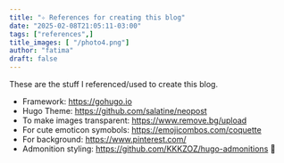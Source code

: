 ```yaml
---
title: "✧ References for creating this blog"
date: "2025-02-08T21:05:11-03:00"
tags: ["references",]
title_images: [ "/photo4.png"]
author: "fatima"
draft: false
---
```

<!-- introduction -->
These are the stuff I referenced/used to create this blog.
<!--more-->
<!-- rest of the content -->
- Framework: https://gohugo.io
- Hugo Theme: https://github.com/salatine/neopost
- To make images transparent: https://www.remove.bg/upload
- For cute emoticon symobols: https://emojicombos.com/coquette
- For background: https://www.pinterest.com/
- Admonition styling: https://github.com/KKKZOZ/hugo-admonitions 🍥
